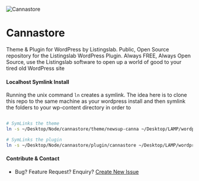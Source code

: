 ![Cannastore](https://raw.githubusercontent.com/listingslab-software/listingslab/develop/listingslab/public/svg/headers/listingslab-plugin.svg)

# Cannastore

Theme & Plugin for WordPress by Listingslab. Public, Open Source repository for the Listingslab WordPress Plugin. Always FREE, Always Open Source, use the Listingslab software to open up a world of good to your tired old WordPress site

#### Localhost Symlink Install

Running the unix command `ln` creates a symlink. The idea here is to clone this repo to the same machine as your wordpress install and then symlink the folders to your wp-content directory in order to 

```bash

# SymLinks the theme
ln -s ~/Desktop/Node/cannastore/theme/newsup-canna ~/Desktop/LAMP/wordpress-5.6/wp-content/themes/

# SymLinks the plugin
ln -s ~/Desktop/Node/cannastore/plugin/cannastore ~/Desktop/LAMP/wordpress-5.6/wp-content/plugins/

```

#### Contribute & Contact

- Bug? Feature Request? Enquiry? 
[Create New Issue](https://github.com/listingslab-software/cannastore/issues/new/choose)
